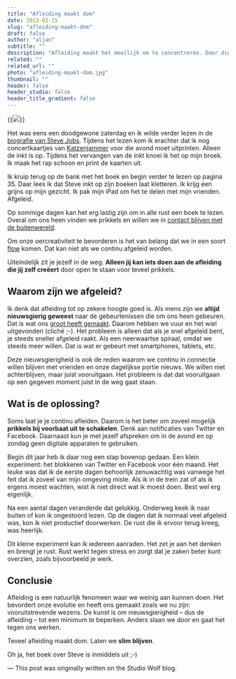 ```yaml
---
title: "Afleiding maakt dom"
date: 2013-02-15
slug: "afleiding-maakt-dom"
draft: false
author: "aljan"
subtitle: ""
description: "Afleiding maakt het moeilijk om te concentreren. Door digitale prikkels te beperken en momenten van rust in te bouwen, kun je productiever zijn en betere beslissingen nemen."
related: ""
related_url: ""
photo: "afleiding-maakt-dom.jpg"
thumbnail: ""
header: false
header_studio: false
header_title_gradient: false
---
```


{{<image src="afleiding-maakt-dom.jpg">}}

Het was eens een doodgewone zaterdag en ik wilde verder lezen in de [biografie van Steve Jobs](http://en.wikipedia.org/wiki/Steve_Jobs_(book)). Tijdens het lezen kom ik erachter dat ik nog concertkaartjes van [Katzenjammer](http://www.katzenjammer.no/) voor die avond moet uitprinten. Alleen de inkt is op. Tijdens het vervangen van de inkt knoei ik het op mijn broek. Ik maak het rap schoon en print de kaarten uit.

Ik kruip terug op de bank met het boek en begin verder te lezen op pagina 35. Daar lees ik dat Steve inkt op zijn boeken laat kletteren. Ik krijg een grijns op mijn gezicht. Ik pak mijn iPad om het te delen met mijn vrienden. Afgeleid.

Op sommige dagen kan het erg lastig zijn om in alle rust een boek te lezen. Overal om ons heen vinden we prikkels en willen we in [contact blijven met de buitenwereld](http://www.ted.com/talks/sherry_turkle_alone_together.html).

Om onze oercreativiteit te bevorderen is het van belang dat we in een soort [flow](http://www.ted.com/talks/mihaly_csikszentmihalyi_on_flow.html) komen. Dat kan niet als we continu afgeleid worden.

Uiteindelijk zit je jezelf in de weg. **Alleen jij kan iets doen aan de afleiding die jij zelf creëert** door open te staan voor teveel prikkels.

## Waarom zijn we afgeleid?

Ik denk dat afleiding tot op zekere hoogte goed is. Als mens zijn we **altijd nieuwsgierig geweest** naar de gebeurtenissen die om ons heen gebeuren. Dat is wat ons [groot heeft gemaakt](http://joekraus.com/were-creating-a-culture-of-distraction). Daarom hebben we vuur en het wiel uitgevonden (cliché ;-). Het probleem is alleen dat als je snel afgeleid bent, je steeds sneller afgeleid raakt. Als een neerwaartse spiraal, omdat we steeds meer willen. Dat is wat er gebeurt met smartphones, tablets, etc.

Deze nieuwsgierigheid is ook de reden waarom we continu in connectie willen blijven met vrienden en onze dagelijkse portie nieuws. We willen niet achterblijven, maar juist vooruitgaan. Het probleem is dat dat vooruitgaan op een gegeven moment juist in de weg gaat staan.

## Wat is de oplossing?

Soms laat je je continu afleiden. Daarom is het beter om zoveel mogelijk **prikkels bij voorbaat uit te schakelen**. Denk aan notificaties van Twitter en Facebook. Daarnaast kun je met jezelf afspreken om in de avond en op zondag geen digitale apparaten te gebruiken.

Begin dit jaar heb ik daar nog een stap bovenop gedaan. Een klein experiment: het blokkeren van Twitter en Facebook voor één maand. Het leuke was dat ik de eerste dagen behoorlijk zenuwachtig was vanwege het feit dat ik zoveel van mijn omgeving miste. Als ik in de trein zat of als ik ergens moest wachten, wist ik niet direct wat ik moest doen. Best wel erg eigenlijk.

Na een aantal dagen veranderde dat gelukkig. Onderweg keek ik naar buiten of kon ik ongestoord lezen. Op de dagen dat ik normaal veel afgeleid was, kon ik niet productief doorwerken. De rust die ik ervoor terug kreeg, was heerlijk.

Dit kleine experiment kan ik iedereen aanraden. Het zet je aan het denken en brengt je rust. Rust werkt tegen stress en zorgt dat je zaken beter kunt overzien, zoals bijvoorbeeld je werk.

## Conclusie

Afleiding is een natuurlijk fenomeen waar we weinig aan kunnen doen. Het bevordert onze evolutie en heeft ons gemaakt zoals we nu zijn: vooruitstrevende wezens. De kunst is om nieuwsgierigheid – dus de afleiding – tot een minimum te beperken. Anders slaan we door en gaat het tegen ons werken.

Teveel afleiding maakt dom. Laten we **slim blijven**.

Oh ja, het boek over Steve is inmiddels uit ;-)

— This post was originally written on the Studio Wolf blog.